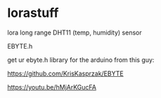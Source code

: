 # lorastuff
lora long range DHT11 (temp, humidity) sensor

EBYTE.h

get ur ebyte.h library for the arduino from this guy:


https://github.com/KrisKasprzak/EBYTE


https://youtu.be/hMjArKGucFA
